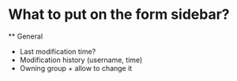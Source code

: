 What to put on the form sidebar?
==============================

** General
- Last modification time?
- Modification history (username, time)
- Owning group + allow to change it

